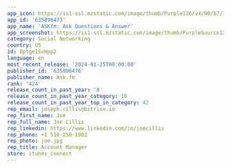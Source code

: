 ```yaml
---
app_icon: https://is1-ssl.mzstatic.com/image/thumb/Purple126/v4/90/b7/13/90b71303-26af-4dd7-751d-857e43d0f53f/AppIcon-0-0-1x_U007emarketing-0-6-0-85-220.png/1024x1024bb.png
app_id: '635896473'
app_name: 'ASKfm: Ask Questions & Answer'
app_screenshot: https://is1-ssl.mzstatic.com/image/thumb/PurpleSource122/v4/53/c9/43/53c94351-9cb7-0642-918a-bb6715b723d7/a82d8d6d-4645-4c56-8228-e5ae352b9da6_01_U0028X_U0029.jpg/1242x2688bb.png
category: Social Networking
country: US
id: 0ptgeISvHpp2
language: en
most_recent_release: '2024-01-25T00:00:00'
publisher_id: '635896476'
publisher_name: Ask.fm
rank: '424'
release_count_in_past_year: '8'
release_count_in_past_year_category: 16
release_count_in_past_year_top_in_category: 42
rep_email: joseph.cillis@bitrise.io
rep_first_name: Joe
rep_full_name: Joe Cillis
rep_linkedin: https://www.linkedin.com/in/joecillis
rep_phone: +1 518-258-1902
rep_photo: joe.jpg
rep_title: Account Manager
store: itunes_connect
---
```

